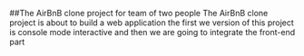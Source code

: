 ##The AirBnB clone project for team of two people
The AirBnB clone project is about to build a web application 
the first we version of this project is console mode interactive
and then we are going to integrate the front-end part
